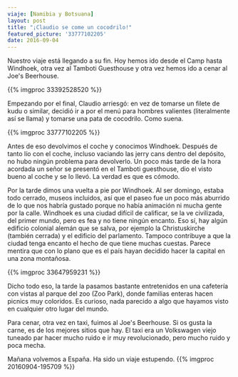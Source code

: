 ```yaml
---
viaje: [Namibia y Botsuana]
layout: post
title: "¡Claudio se come un cocodrilo!"
featured_picture: '33777102205'
date: 2016-09-04
---
```

Nuestro viaje está llegando a su fin. Hoy hemos ido desde el Camp hasta Windhoek, otra vez al Tamboti Guesthouse y otra vez hemos ido a cenar al Joe's Beerhouse.

{{% imgproc 33392528520 %}}

Empezando por el final, Claudio arriesgó: en vez de tomarse un filete de kudu o similar, decidió ir a por el menú para hombres valientes (literalmente así se llama) y tomarse una pata de cocodrilo. Como suena.

{{% imgproc 33777102205 %}}

Antes de eso devolvimos el coche y conocimos Windhoek. Después de tanto lío con el coche, incluso vaciando las jerry cans dentro del depósito, no hubo ningún problema para devolverlo. Un poco más tarde de la hora acordada un señor se presentó en el Tamboti guesthouse, dio el visto bueno al coche y se lo llevó. La verdad es que es cómodo.

Por la tarde dimos una vuelta a pie por Windhoek. Al ser domingo, estaba todo cerrado, museos incluidos, así que el paseo fue un poco más aburrido de lo que nos habría gustado porque no había animación ni mucha gente por la calle. Windhoek es una ciudad difícil de calificar, se la ve civilizada, del primer mundo, pero es fea y no tiene ningún encanto. Eso sí, hay algún edificio colonial alemán que se salva, por ejemplo la Christuskirche (también cerrada) y el edificio del parlamento. Tampoco contribuye a que la ciudad tenga encanto el hecho de que tiene muchas cuestas. Parece mentira que con lo plano que es el país hayan decidido hacer la capital en una zona montañosa.

{{% imgproc 33647959231 %}}

Dicho todo eso, la tarde la pasamos bastante entretenidos en una cafetería con vistas al parque del zoo (Zoo Park), donde familias enteras hacen picnics muy coloridos. Es curioso, nada parecido a algo que hayamos visto en cualquier otro lugar del mundo.

Para cenar, otra vez en taxi, fuimos al Joe's Beerhouse. Si os gusta la carne, es de los mejores sitios que hay. El taxi era un Volkswagen viejo tuneado par hacer mucho ruido e ir muy revolucionado, pero mucho ruido y poca mecha.

Mañana volvemos a España. Ha sido un viaje estupendo.
{{% imgproc 20160904-195709 %}}